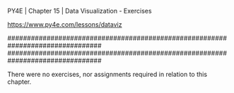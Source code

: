 PY4E | Chapter 15 | Data Visualization - Exercises

https://www.py4e.com/lessons/dataviz

################################################################################
################################################################################

There were no exercises, nor assignments required in relation to this chapter.
